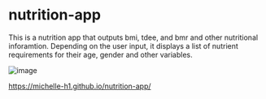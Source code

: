 # nutrition-app
This is a nutrition app that outputs  bmi, tdee, and bmr and other nutritional inforamtion.
Depending on the user input, it  displays a list of nutrient requirements for their age, gender and other variables. 

![image](https://user-images.githubusercontent.com/95250239/215279950-b801cdee-bd7a-4d2b-a007-35bf244546e0.png)


https://michelle-h1.github.io/nutrition-app/
